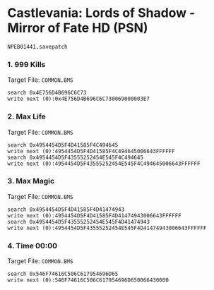 #  Castlevania: Lords of Shadow - Mirror of Fate HD (PSN) 

`NPEB01441.savepatch`

### 1. 999 Kills

Target File: `COMMON.BMS`

```
search 0x4E756D4B696C6C73
write next (0):0x4E756D4B696C6C730069000003E7
```

### 2. Max Life

Target File: `COMMON.BMS`

```
search 0x4954454D5F4D41585F4C494645
write next (0):4954454D5F4D41585F4C494645006643FFFFFF
search 0x4954454D5F43555252454E545F4C494645
write next (0):4954454D5F43555252454E545F4C494645006643FFFFFF
```

### 3. Max Magic

Target File: `COMMON.BMS`

```
search 0x4954454D5F4D41585F4D41474943
write next (0):4954454D5F4D41585F4D41474943006643FFFFFF
search 0x4954454D5F43555252454E545F4D41474943
write next (0):4954454D5F43555252454E545F4D41474943006643FFFFFF
```

### 4. Time 00:00

Target File: `COMMON.BMS`

```
search 0x546F74616C506C617954696D65
write next (0):546F74616C506C617954696D650066430000
```

